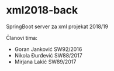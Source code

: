 # xml2018-back
SpringBoot server za xml projekat 2018/19

Članovi tima:
- Goran Janković SW92/2016
- Nikola Đurđević SW88/2017
- Mirjana Lakić SW89/2017
